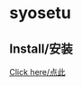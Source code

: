 # syosetu

## Install/安装

[Click here/点此](https://github.com/IronKinoko/userscripts/raw/dist/syosetu.user.js)
